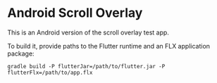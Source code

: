 # Android Scroll Overlay

This is an Android version of the scroll overlay test app.

To build it, provide paths to the Flutter runtime and an FLX application package:

```
gradle build -P flutterJar=/path/to/flutter.jar -P flutterFlx=/path/to/app.flx
```
